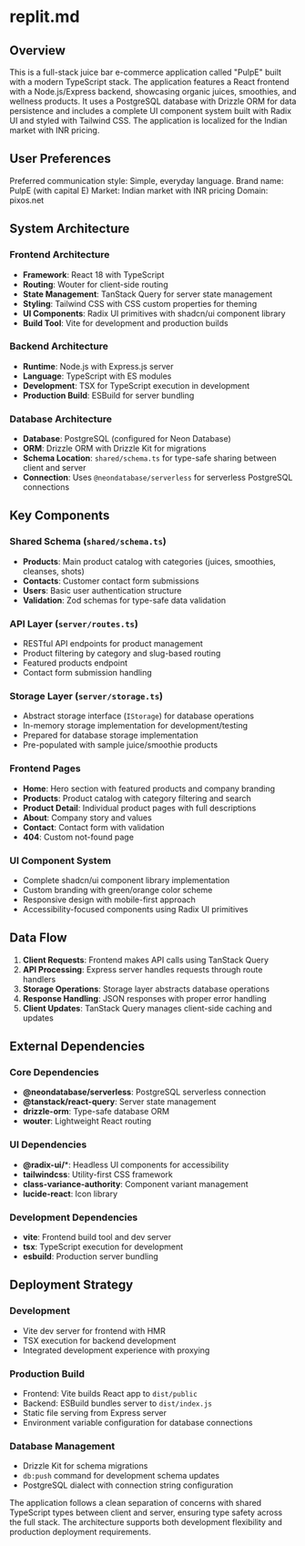 # replit.md

## Overview

This is a full-stack juice bar e-commerce application called "PulpE" built with a modern TypeScript stack. The application features a React frontend with a Node.js/Express backend, showcasing organic juices, smoothies, and wellness products. It uses a PostgreSQL database with Drizzle ORM for data persistence and includes a complete UI component system built with Radix UI and styled with Tailwind CSS. The application is localized for the Indian market with INR pricing.

## User Preferences

Preferred communication style: Simple, everyday language.
Brand name: PulpE (with capital E)
Market: Indian market with INR pricing
Domain: pixos.net

## System Architecture

### Frontend Architecture
- **Framework**: React 18 with TypeScript
- **Routing**: Wouter for client-side routing
- **State Management**: TanStack Query for server state management
- **Styling**: Tailwind CSS with CSS custom properties for theming
- **UI Components**: Radix UI primitives with shadcn/ui component library
- **Build Tool**: Vite for development and production builds

### Backend Architecture
- **Runtime**: Node.js with Express.js server
- **Language**: TypeScript with ES modules
- **Development**: TSX for TypeScript execution in development
- **Production Build**: ESBuild for server bundling

### Database Architecture
- **Database**: PostgreSQL (configured for Neon Database)
- **ORM**: Drizzle ORM with Drizzle Kit for migrations
- **Schema Location**: `shared/schema.ts` for type-safe sharing between client and server
- **Connection**: Uses `@neondatabase/serverless` for serverless PostgreSQL connections

## Key Components

### Shared Schema (`shared/schema.ts`)
- **Products**: Main product catalog with categories (juices, smoothies, cleanses, shots)
- **Contacts**: Customer contact form submissions
- **Users**: Basic user authentication structure
- **Validation**: Zod schemas for type-safe data validation

### API Layer (`server/routes.ts`)
- RESTful API endpoints for product management
- Product filtering by category and slug-based routing
- Featured products endpoint
- Contact form submission handling

### Storage Layer (`server/storage.ts`)
- Abstract storage interface (`IStorage`) for database operations
- In-memory storage implementation for development/testing
- Prepared for database storage implementation
- Pre-populated with sample juice/smoothie products

### Frontend Pages
- **Home**: Hero section with featured products and company branding
- **Products**: Product catalog with category filtering and search
- **Product Detail**: Individual product pages with full descriptions
- **About**: Company story and values
- **Contact**: Contact form with validation
- **404**: Custom not-found page

### UI Component System
- Complete shadcn/ui component library implementation
- Custom branding with green/orange color scheme
- Responsive design with mobile-first approach
- Accessibility-focused components using Radix UI primitives

## Data Flow

1. **Client Requests**: Frontend makes API calls using TanStack Query
2. **API Processing**: Express server handles requests through route handlers
3. **Storage Operations**: Storage layer abstracts database operations
4. **Response Handling**: JSON responses with proper error handling
5. **Client Updates**: TanStack Query manages client-side caching and updates

## External Dependencies

### Core Dependencies
- **@neondatabase/serverless**: PostgreSQL serverless connection
- **@tanstack/react-query**: Server state management
- **drizzle-orm**: Type-safe database ORM
- **wouter**: Lightweight React routing

### UI Dependencies
- **@radix-ui/***: Headless UI components for accessibility
- **tailwindcss**: Utility-first CSS framework
- **class-variance-authority**: Component variant management
- **lucide-react**: Icon library

### Development Dependencies
- **vite**: Frontend build tool and dev server
- **tsx**: TypeScript execution for development
- **esbuild**: Production server bundling

## Deployment Strategy

### Development
- Vite dev server for frontend with HMR
- TSX execution for backend development
- Integrated development experience with proxying

### Production Build
- Frontend: Vite builds React app to `dist/public`
- Backend: ESBuild bundles server to `dist/index.js`
- Static file serving from Express server
- Environment variable configuration for database connections

### Database Management
- Drizzle Kit for schema migrations
- `db:push` command for development schema updates
- PostgreSQL dialect with connection string configuration

The application follows a clean separation of concerns with shared TypeScript types between client and server, ensuring type safety across the full stack. The architecture supports both development flexibility and production deployment requirements.